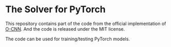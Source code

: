 # The Solver for PyTorch

This repository contains part of the code from the official implementation of
[O-CNN](https://github.com/microsoft/O-CNN.git). 
And the code is released under the MIT license.

The code can be used for training/testing PyTorch models.

